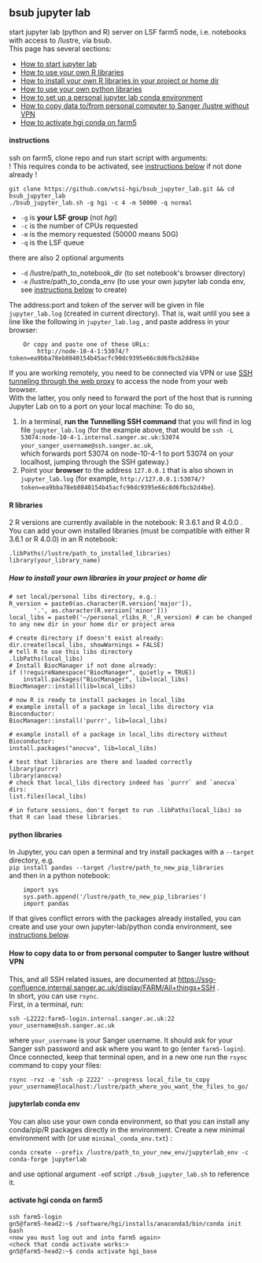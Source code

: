 ## bsub jupyter lab
start jupyter lab (python and R) server on LSF farm5 node, i.e. notebooks with access to /lustre, via bsub.  
This page has several sections:  
- [How to start jupyter lab](#instructions)
- [How to use your own R libraries](#R-libraries)
- [How to install your own R libraries in your project or home dir](#How-to-install-your-own-libraries-in-your-project-or-home-dir)
- [How to use your own python libraries](#python-libraries)
- [How to set up a personal jupyter lab conda environment](#jupyterlab-conda-env)
- [How to copy data to/from personal computer to Sanger /lustre without VPN](#How-to-copy-data-to-or-from-personal-computer-to-Sanger-lustre-without-VPN)
- [How to activate hgi conda on farm5](#activate-hgi-conda-on-farm5)

#### instructions
ssh on farm5, clone repo and run start script with arguments:  
! This requires conda to be activated, see [instructions below](#activate-hgi-conda-on-farm5) if not done already !
```
git clone https://github.com/wtsi-hgi/bsub_jupyter_lab.git && cd bsub_jupyter_lab
./bsub_jupyter_lab.sh -g hgi -c 4 -m 50000 -q normal
```

* `-g` is **your LSF group** (not *hgi*)
* `-c` is the number of CPUs requested
* `-m` is the memory requested (50000 means 50G)
* `-q` is the LSF queue
  
there are also 2 optional arguments
* `-d` /lustre/path_to_notebook_dir (to set notebook's browser directory)
* `-e` /lustre/path_to_conda_env (to use your own jupyter lab conda env, see  [instructions below](#jupyterlab-conda-env) to create)

The address:port and token of the server will be given in file `jupyter_lab.log` (created in current directory).
That is, wait until you see a line like the following in `jupyter_lab.log` , and paste address in your browser:
```
    Or copy and paste one of these URLs:
        http://node-10-4-1:53074/?token=ea9bba78eb0840154b45acfc90dc9395e66c8d6fbcb2d4be
```

If you are working remotely, you need to be connected via VPN or use [SSH tunneling through the web proxy](https://ssg-confluence.internal.sanger.ac.uk/display/FARM/All+things+SSH#AllthingsSSH-TunnelingthroughtheSSHgateway) to access the node from your web browser.   
With the latter, you only need to forward the port of the host that is running Jupyter Lab on to a port on your local machine:
To do so,
1) In a terminal, **run the Tunnelling SSH command** that you will find in log file `jupyter_lab.log` 
(for the example above, that would be 
`ssh -L 53074:node-10-4-1.internal.sanger.ac.uk:53074 your_sanger_username@ssh.sanger.ac.uk`,  
which forwards port 53074 on node-10-4-1 to port 53074 on your localhost, jumping through the SSH gateway.)
2) Point your **browser** to the address `127.0.0.1` that is also shown in `jupyter_lab.log` (for example, 
`http://127.0.0.1:53074/?token=ea9bba78eb0840154b45acfc90dc9395e66c8d6fbcb2d4be`).

#### R libraries
2 R versions are currently available in the notebook: R 3.6.1 and R 4.0.0 .  
You can add your own installed libraries (must be compatible with either R 3.6.1 or R 4.0.0) in an R notebook:
```
.libPaths(/lustre/path_to_installed_libraries)
library(your_library_name)
```

##### How to install your own libraries in your project or home dir

```
# set local/personal libs directory, e.g.:
R_version = paste0(as.character(R.version['major']),
       '.', as.character(R.version['minor']))
local_libs = paste0('~/personal_rlibs_R_',R_version) # can be changed to any new dir in your home dir or project area

# create directory if doesn't exist already:
dir.create(local_libs, showWarnings = FALSE)
# tell R to use this libs directory
.libPaths(local_libs)
# Install BiocManager if not done already:
if (!requireNamespace("BiocManager", quietly = TRUE))
    install.packages("BiocManager", lib=local_libs)
BiocManager::install(lib=local_libs)

# now R is ready to install packages in local_libs
# example install of a package in local_libs directory via Bioconductor:
BiocManager::install('purrr', lib=local_libs)

# example install of a package in local_libs directory without Bioconductor:
install.packages("anocva", lib=local_libs)

# test that libraries are there and loaded correctly
library(purrr)
library(anocva)
# check that local_libs directory indeed has `purrr` and `anocva` dirs:
list.files(local_libs)

# in future sessions, don't forget to run .libPaths(local_libs) so that R can load these libraries.
```

#### python libraries
In Jupyter, you can open a terminal and try install packages with a `--target` directory,  e.g.    
    `pip install pandas --target /lustre/path_to_new_pip_libraries`  
and then in a python notebook:
```
    import sys
    sys.path.append('/lustre/path_to_new_pip_libraries')
    import pandas
```
If that gives conflict errors with the packages already installed, you can create and use your own jupyter-lab/python conda environment, see [instructions below](#jupyterlab-conda-env).

#### How to copy data to or from personal computer to Sanger lustre without VPN
This, and all SSH related issues, are documented at https://ssg-confluence.internal.sanger.ac.uk/display/FARM/All+things+SSH .   
In short, you can use `rsync`.  
First, in a terminal, run:
```
ssh -L2222:farm5-login.internal.sanger.ac.uk:22 your_username@ssh.sanger.ac.uk 
```
where `your_username` is your Sanger username. 
It should ask for your Sanger ssh password and ask where you want to go (enter `farm5-login`). 
Once connected, keep that terminal open, and in a new one run the `rsync` command to copy your files:
```
rsync -rvz -e 'ssh -p 2222' --progress local_file_to_copy your_username@localhost:/lustre/path_where_you_want_the_files_to_go/
```

#### jupyterlab conda env
You can also use your own conda environment, so that you can install any conda/pip/R packages directly in the environment.
Create a new minimal environment with (or use `minimal_conda_env.txt`) :
```
conda create --prefix /lustre/path_to_your_new_env/jupyterlab_env -c conda-forge jupyterlab
```
and use optional argument `-e`of script `./bsub_jupyter_lab.sh` to reference it.

#### activate hgi conda on farm5
```
ssh farm5-login
gn5@farm5-head2:~$ /software/hgi/installs/anaconda3/bin/conda init bash
<now you must log out and into farm5 again>
<check that conda activate works:>
gn5@farm5-head2:~$ conda activate hgi_base
```
